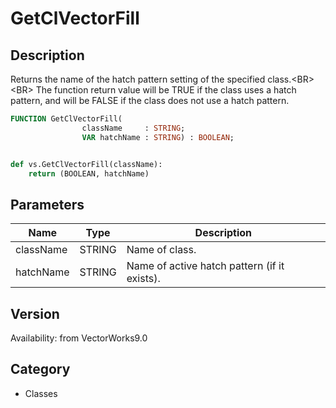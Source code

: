 # GetClVectorFill

## Description
Returns the name of the hatch pattern setting of the specified class.&lt;BR&gt;
&lt;BR&gt;
The function return value will be TRUE if the class uses a hatch pattern, and will be FALSE if the class does not use a hatch pattern.

```pascal
FUNCTION GetClVectorFill(
				className     : STRING;
				VAR hatchName : STRING) : BOOLEAN;
```

```python

def vs.GetClVectorFill(className):
    return (BOOLEAN, hatchName)
```

## Parameters
|Name|Type|Description|
|---|---|---|
|className|STRING|Name of class.|
|hatchName|STRING|Name of active hatch pattern (if it exists).|

## Version
Availability: from VectorWorks9.0
## Category
* Classes

